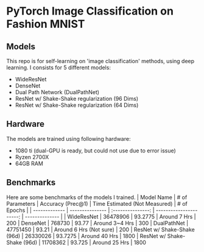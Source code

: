 # PyTorch Image Classification on Fashion MNIST

## Models
This repo is for self-learning on 'image classification' methods, using deep learning. I consists for 5 different models:
- WideResNet
- DenseNet
- Dual Path Network (DualPathNet)
- ResNet w/ Shake-Shake regularization (96 Dims)
- ResNet w/ Shake-Shake regularization (64 Dims)

## Hardware
The models are trained using following hardware:
- 1080 ti (dual-GPU is ready, but could not use due to error issue)
- Ryzen 2700X
- 64GB RAM

## Benchmarks
Here are some benchmarks of the models I trained.
| Model Name | # of Parameters | Accuracy (Prec@1) | Time Estimated (Not Measured) | # of Epochs |
| ------------- | --------------- | :---------------: | ----------------------: | -------------- |
| WideResNet | 36478906 | 93.2775 | Around 7 Hrs | 200
| DenseNet   | 768730 | 93.77 | Around 3~4 Hrs | 300
| DualPathNet | 47751450 | 93.21 | Around 6 Hrs (Not sure) | 200
| ResNet w/ Shake-Shake (96d) | 26330026 | 93.7275 | Around 40 Hrs | 1800
| ResNet w/ Shake-Shake (96d) | 11708362 | 93.725 | Around 25 Hrs | 1800

